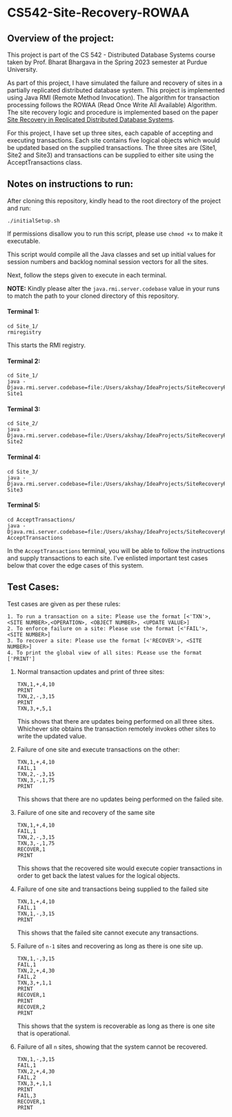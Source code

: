 # CS542-Site-Recovery-ROWAA

## Overview of the project:

This project is part of the CS 542 - Distributed Database Systems course taken by Prof. Bharat Bhargava in the Spring 2023 semester
at Purdue University. 

As part of this project, I have simulated the failure and recovery of sites 
in a partially replicated distributed database system. This project is implemented using Java RMI (Remote Method Invocation). The algorithm for transaction processing follows the ROWAA (Read Once Write All Available) 
Algorithm. The site recovery logic and procedure is implemented based
on the paper [Site Recovery in Replicated Distributed Database
Systems](https://www.cs.purdue.edu/homes/bb/cs542-23Fall/readings/reliability/Site%20Recovery%20in%20Replicated%20Distributed%20Database%20Systems.pdf).

For this project, I have set up three sites, each capable of accepting and executing
transactions. Each site contains five logical objects which would be updated
based on the supplied transactions. The three sites are (Site1, Site2 and Site3) and transactions
can be supplied to either site using the AcceptTransactions class.


## Notes on instructions to run:

After cloning this repository, kindly head to the root directory of 
the project and run:

``
./initialSetup.sh
``

If permissions disallow you to run this script, please use `chmod +x` to make it executable.

This script would compile all the Java classes and set up initial values for session numbers and backlog nominal session vectors for all the sites.
                                                                                                                                                   

Next, follow the steps given to execute in each terminal.

**NOTE:** Kindly please alter the `java.rmi.server.codebase` value in your runs to match the path to your cloned directory of this repository.


#### Terminal 1:

```
cd Site_1/
rmiregistry
```

This starts the RMI registry.

#### Terminal 2:

```
cd Site_1/
java -Djava.rmi.server.codebase=file:/Users/akshay/IdeaProjects/SiteRecoveryROWAA/Site_1 Site1
```

#### Terminal 3:

```
cd Site_2/
java -Djava.rmi.server.codebase=file:/Users/akshay/IdeaProjects/SiteRecoveryROWAA/Site_2 Site2
```
        
#### Terminal 4:

```
cd Site_3/
java -Djava.rmi.server.codebase=file:/Users/akshay/IdeaProjects/SiteRecoveryROWAA/Site_3 Site3
```

#### Terminal 5:

```
cd AcceptTransactions/
java -Djava.rmi.server.codebase=file:/Users/akshay/IdeaProjects/SiteRecoveryROWAA/AcceptTransactions AcceptTransactions
```

In the `AcceptTransactions` terminal, you will be able to follow the instructions and supply transactions to each site. I've enlisted
important test cases below that cover the edge cases of this system.

## Test Cases:

Test cases are given as per these rules:
```
1. To run a transaction on a site: Please use the format [<'TXN'>, <SITE NUMBER>,<OPERATION>, <OBJECT NUMBER>, <UPDATE VALUE>]
2. To enforce failure on a site: Please use the format [<'FAIL'>, <SITE NUMBER>]
3. To recover a site: Please use the format [<'RECOVER'>, <SITE NUMBER>]
4. To print the global view of all sites: PLease use the format ['PRINT']
```  
1. Normal transaction updates and print of three sites:
    ```  
    TXN,1,+,4,10
    PRINT
    TXN,2,-,3,15
    PRINT
    TXN,3,+,5,1
   ```        
   This shows that there are updates being performed on all three sites. Whichever site obtains the transaction
    remotely invokes other sites to write the updated value.


2. Failure of one site and execute transactions on the other:

    ```
   TXN,1,+,4,10
   FAIL,1
   TXN,2,-,3,15
   TXN,3,-,1,75
   PRINT
   ```  
    This shows that there are no updates being performed on the failed site.
             

3. Failure of one site and recovery of the same site

    ```           
   TXN,1,+,4,10
   FAIL,1
   TXN,2,-,3,15
   TXN,3,-,1,75
   RECOVER,1
   PRINT
   ```  
   This shows that the recovered site would execute copier transactions
    in order to get back the latest values for the logical objects.
                          

4.  Failure of one site and transactions being supplied to the failed site

    ```
    TXN,1,+,4,10
    FAIL,1
    TXN,1,-,3,15
    PRINT
    ```  
    
    This shows that the failed site cannot execute any transactions.


5.  Failure of `n-1` sites and recovering as long as there is one site up.

    ```
    TXN,1,-,3,15
    FAIL,1
    TXN,2,+,4,30
    FAIL,2
    TXN,3,+,1,1
    PRINT
    RECOVER,1
    PRINT
    RECOVER,2
    PRINT
    ```
         
    This shows that the system is recoverable as long as there is one site that is operational.
   

6. Failure of all `n` sites, showing that the system cannot be recovered.
       
    ```          
   TXN,1,-,3,15 
   FAIL,1       
   TXN,2,+,4,30 
   FAIL,2       
   TXN,3,+,1,1  
   PRINT 
   FAIL,3
   RECOVER,1    
   PRINT                 
    ```          
                